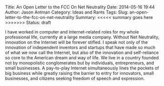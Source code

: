 Title: An Open Letter to the FCC On Net Neutrality
Date: 2014-05-16 19:44
Author: Jason Antman
Category: Ideas and Rants
Tags: 
Slug: an-open-letter-to-the-fcc-on-net-neutrality
Summary: <<<<< summary goes here >>>>>>>
Status: draft

I have worked in computer and Internet-related roles for my whole professional life, currently at a large media company.
Without Net Neutrality, innovation on the Internet will be forever stifled. I speak not only of the innovation of independent
inventors and startups that have made so much of what we now call the Internet, but also of the innovation and self-reliance
so core to the American dream and way of life. We live in a country founded not by monopolistic conglomerates but by
individuals, entrepreneurs, and small businesses. A pay-to-play Internet simultaneously lines the pockets of big business
while greatly raising the barrier to entry for innovators, small businesses, and citizens seeking freedom of speech
and expression.

